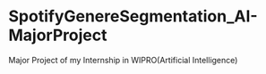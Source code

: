 # SpotifyGenereSegmentation_AI-MajorProject
Major Project of my Internship in WIPRO(Artificial Intelligence)
